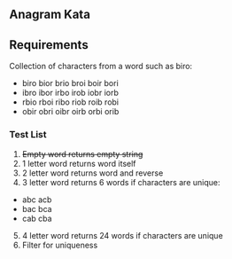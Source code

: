 ## Anagram Kata

## Requirements
Collection of characters from a word such as biro:
* biro bior brio broi boir bori
* ibro ibor irbo irob iobr iorb
* rbio rboi ribo riob roib robi
* obir obri oibr oirb orbi orib

### Test List
1. ~~Empty word returns empty string~~
2. 1 letter word returns word itself
3. 2 letter word returns word and reverse
4. 3 letter word returns 6 words if characters are unique:
* abc acb
* bac bca
* cab cba
5. 4 letter word returns 24 words if characters are unique
6. Filter for uniqueness